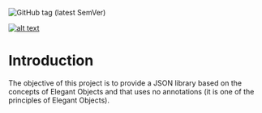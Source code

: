 ![GitHub tag (latest SemVer)](https://img.shields.io/github/v/tag/andredidier/no-annotation-json?sort=semver)

[![alt text][elegant_objects_badge]][elegant_objects]

# Introduction

The objective of this project is to provide a JSON library based on the concepts of Elegant Objects and that uses no annotations (it is one
of the principles of Elegant Objects).

[elegant_objects_badge]: https://www.elegantobjects.org/badge.svg "Elegant Objects principles respected here"

[elegant_objects]: https://www.elegantobjects.org/
